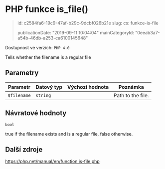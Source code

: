 PHP funkce is_file()
====================

> id: c2584fa6-19c9-47af-b29c-9dcbf026b21e
> slug:
> 	cs: funkce-is-file
> 
> publicationDate: "2019-09-11 10:04:04"
> mainCategoryId: "0eeab3a7-a54b-46db-a253-ca6100145648"

Dostupnost ve verzích: `PHP 4.0`

Tells whether the filename is a regular file


Parametry
--------------

| Parametr | Datový typ | Výchozí hodnota | Poznámka |
|-----|-----|-----|-----|
| `$filename` | `string` |  | Path to the file. |


Návratové hodnoty
----------------

`bool`

true if the filename exists and is a regular file, false
otherwise.

Další zdroje
------------

https://php.net/manual/en/function.is-file.php
